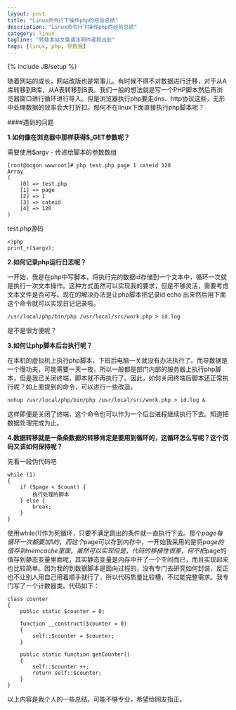 ```yaml
---
layout: post
title: "Linux命令行下操作php的经验总结"
description: "Linux命令行下操作php的经验总结"
category: linux
tagline: "转载本站文章请注明作者和出处"
tags: [linux, php, 导数据]
---
```

{% include JB/setup %}

随着网站的成长，网站改版也是常事儿。有时候不得不对数据进行迁移，对于从A库转移到B库，从A表转移到B表。我们一般的想法就是写一个PHP脚本然后再浏览器窗口进行循环进行导入。但是浏览器执行php要走dns、http协议这些，无形中处理数据的效率会大打折扣。那何不在linux下面直接执行php脚本呢？

####遇到的问题

**1.如何像在浏览器中那样获得$_GET参数呢？**

需要使用$argv - 传递给脚本的参数数组

    [root@bogon wwwroot]# php test.php page 1 cateid 120
    Array
    (
        [0] => test.php
        [1] => page
        [2] => 1
        [3] => cateid
        [4] => 120
    )

test.php源码

    <?php
    print_r($argv);
    
**2.如何记录php运行日志呢？**

一开始，我是在php中写脚本，将执行完的数据id存储到一个文本中，循环一次就是执行一次文本操作。这种方式虽然可以实现我的要求，但是不够灵活，需要考虑文本文件是否可写。现在的解决办法是让php脚本把记录id echo 出来然后用下面这个命令就可以实现日记记录啦。

    /usr/local/php/bin/php /usr/local/src/work.php > id.log

是不是很方便呢？

**3.如何让php脚本后台执行呢？**

在本机的虚拟机上执行php脚本，下班后电脑一关就没有办法执行了。而导数据是一个慢功夫，可能需要一天一夜，所以一般都是部门内部的服务器上执行php脚本，但是我已关闭终端，脚本就不再执行了。因此，如何关闭终端后脚本还正常执行呢？如上面提到的命令，可以进行一些改造。

    nohup /usr/local/php/bin/php /usr/local/src/work.php > id.log &
    
这样即便是关闭了终端，这个命令也可以作为一个后台进程继续执行下去。知道把数据处理完成为止。

**4.数据转移就是一条条数据的转移肯定是要用到循环的，这循环怎么写呢？这个页码又该如何保持呢？**

先看一段伪代码吧

    while (1)
    {
        if ($page < $count) {
            执行处理的脚本
        } else {
            break;
        }
    }
    
使用while(1)作为死循环，只要不满足跳出的条件就一直执行下去。那个$page每循环一次都要加1的，而这个$page可以存到内存中，一开始我采用的是将$page的值存到memcache里面，虽然可以实现但是，代码的移植性很差，何不把$page的值存到静态变量里面呢，其实静态变量是内存中开了一个空间而已，而且实现起来也比较简单。因为我的到数据脚本是面向过程的，没有专门去研究如何封装，反正也不让别人用自己用着顺手就行了，所以代码质量比较槽，不过能完整需求。我专门写了一个计数器类。代码如下：

    class counter
    {
        public static $counter = 0;
        
        function __construct($counter = 0)
        {
            self::$counter = $counter;
        }
        
        public static function getCounter()
        {
            self::$counter ++;
            return self::$counter;
        }
    }
    
以上内容是我个人的一些总结，可能不够专业，希望给网友指正。